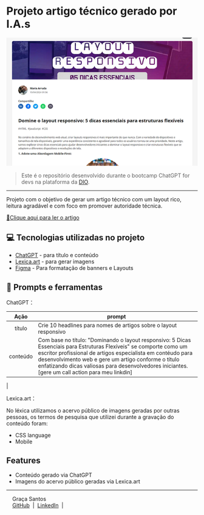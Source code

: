 



# Projeto artigo técnico gerado por I.A.s


![image](preview.png)


 > Este é o repositório desenvolvido durante o bootcamp ChatGPT for devs na plataforma da [DIO](https://dio.me).

-------

Projeto com o objetivo de gerar um artigo técnico com um layout rico, leitura agradável e com foco em promover autoridade técnica.

<a href="https://dio.me/articles/domine-o-layout-responsivo-5-dicas-essenciais-para-estruturas-flexiveis" title="View PDF now"> 📕Clique aqui para ler o artigo</a>

## 💻 Tecnologias utilizadas no projeto

- [ChatGPT](https://chat.openai.com/) - para título e conteúdo
- [Lexica.art](https://lexica.art/) - para gerar imagens
- [Figma](https://www.figma.com/login?is_not_gen_0=true) - Para formatação de banners e Layouts

## 📄 Prompts e ferramentas


ChatGPT：

|   Ação   | prompt                                                                                                                                                                                                                                                                         |
| :------: | ------------------------------------------------------------------------------------------------------------------------------------------------------------------------------------------------------------------------------------------------------------------------------ |
|  título  | Crie 10 headlines para nomes de artigos sobre o layout responsivo                                                                                                                                                                            |
| conteúdo | Com base no título: "Dominando o layout responsivo: 5 Dicas Essenciais para Estruturas Flexíveis" se comporte como um escritor profissional de artigos especialista em contéudo para desenvolvimento web e gere um artigo conforme o título enfatizando dicas valiosas para desenvolvedores iniciantes.  [gere um call action para meu linkdin]  
|


Lexica.art：

 No léxica utilizamos o acervo público de imagens geradas por outras pessoas, os termos de pesquisa que utilizei durante a gravação do conteúdo foram:

-  CSS language
-  Mobile
 



## Features

- Conteúdo gerado via ChatGPT
- Imagens do acervo público geradas via Lexica.art


-------

<p>
    <p>&nbsp&nbsp&nbsp Graça Santos<br>
    &nbsp&nbsp&nbsp
    <a href="https://github.com/Graca-OAWEB">
    GitHub</a>
    &nbsp;|&nbsp;
    <a href="https://www.linkedin.com/in/graca-santos/">LinkedIn</a>
&nbsp;|&nbsp;

</p>
<br/><br/>
<p>




